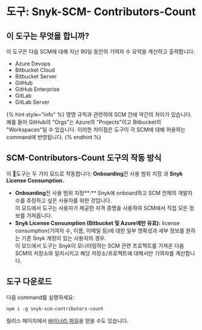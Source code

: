 # 도구: Snyk-SCM- Contributors-Count

## 이 도구는 무엇을 합니까?

이 도구은 다음 SCM에 대해 지난 90일 동안의 기여자 수 요약을 계산하고 출력합니다:

* Azure Devops
* Bitbucket Cloud
* Bitbucket Server
* GitHub
* GitHub Enterprise
* GitLab
* GitLab Server

{% hint style="info" %}
명명 규칙과 관련하여 SCM 간에 약간의 차이가 있습니다. 예를 들어 GitHub의 "Orgs"는 Azure의 "Projects"이고 Bitbucket의 "Workspaces"일 수 있습니다. 이러한 차이점은 도구이 각 SCM에 대해 허용하는 command에 반영됩니다.
{% endhint %}

## **SCM-Contributors-Count** 도구**의 작동 방식**

이 도구는 두 가지 모드로 작동합니다: **Onboarding**전 사용 범위 지정 과 **Snyk License Consumption.**

* **Onboarding**전 사용 범위 지정**:** Snyk에 onboard하고 SCM 전체의 개발자 수를 추정하고 싶은 사용자를 위한 것입니다.\
  이 모드에서 도구는 사용자가 제공한 자격 증명을 사용하여 SCM에서 직접 모든 정보를 가져옵니다.
* **Snyk License Consumption (Bitbucket 및 Azure에만 유효):** license consumption(기여자 수, 이름, 이메일 등)에 대한 일부 명확성과 세부 정보를 원하는 기존 Snyk 계정이 있는 사용자의 경우.\
  이 모드에서 도구는 Snyk이 모니터링하는 SCM 관련 프로젝트를 가져온 다음 SCM의 저장소와 일치시키고 해당 저장소/프로젝트에 대해서만 기여자를 계산합니다.

## 도구 다운로드

다음 command를 실행하세요:

```
npm i -g snyk-scm-contributors-count
```

릴리스 페이지에서 [바이너리 파일](https://github.com/snyk-tech-services/snyk-scm-contributors-count/releases)을 얻을 수도 있습니다.
